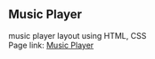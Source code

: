 ## Music Player

music player layout using HTML, CSS  
Page link: [Music Player](https://mintlib66.github.io/music-player/)
